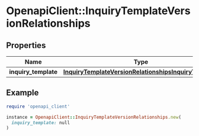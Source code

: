 # OpenapiClient::InquiryTemplateVersionRelationships

## Properties

| Name | Type | Description | Notes |
| ---- | ---- | ----------- | ----- |
| **inquiry_template** | [**InquiryTemplateVersionRelationshipsInquiryTemplate**](InquiryTemplateVersionRelationshipsInquiryTemplate.md) |  | [optional] |

## Example

```ruby
require 'openapi_client'

instance = OpenapiClient::InquiryTemplateVersionRelationships.new(
  inquiry_template: null
)
```

